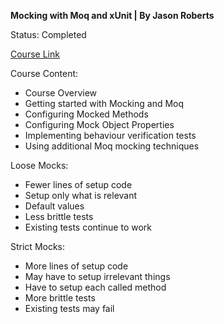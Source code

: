 **Mocking with Moq and xUnit
 | By Jason Roberts**

Status: Completed

[Course Link](https://app.pluralsight.com/library/courses/mocking-moq-xunit/table-of-contents)

Course Content:
- Course Overview
- Getting started with Mocking and Moq
- Configuring Mocked Methods
- Configuring Mock Object Properties
- Implementing behaviour verification tests
- Using additional Moq mocking techniques

Loose Mocks:
- Fewer lines of setup code
- Setup only what is relevant
- Default values
- Less brittle tests
- Existing tests continue to work

Strict Mocks:
- More lines of setup code
- May have to setup irrelevant things
- Have to setup each called method
- More brittle tests
- Existing tests may fail
